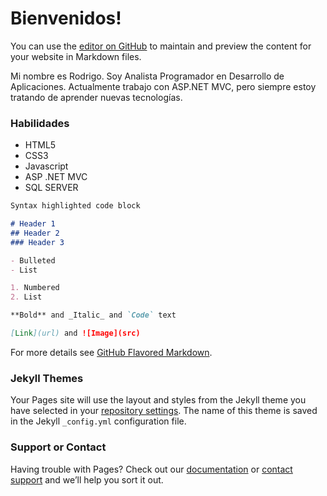 # Bienvenidos!

You can use the [editor on GitHub](https://github.com/rodriman92/rodriman.github.io/edit/gh-pages/index.md) to maintain and preview the content for your website in Markdown files.

Mi nombre es Rodrigo. Soy Analista Programador en Desarrollo de Aplicaciones. Actualmente trabajo con ASP.NET MVC, pero siempre estoy tratando de aprender nuevas tecnologías.

### Habilidades

- HTML5
- CSS3
- Javascript
- ASP .NET MVC
- SQL SERVER
```markdown
Syntax highlighted code block

# Header 1
## Header 2
### Header 3

- Bulleted
- List

1. Numbered
2. List

**Bold** and _Italic_ and `Code` text

[Link](url) and ![Image](src)
```

For more details see [GitHub Flavored Markdown](https://guides.github.com/features/mastering-markdown/).

### Jekyll Themes

Your Pages site will use the layout and styles from the Jekyll theme you have selected in your [repository settings](https://github.com/rodriman92/rodriman.github.io/settings). The name of this theme is saved in the Jekyll `_config.yml` configuration file.

### Support or Contact

Having trouble with Pages? Check out our [documentation](https://docs.github.com/categories/github-pages-basics/) or [contact support](https://github.com/contact) and we’ll help you sort it out.
